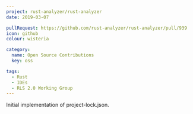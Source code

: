 ```yaml
---
project: rust-analyzer/rust-analyzer
date: 2019-03-07

pullRequest: https://github.com/rust-analyzer/rust-analyzer/pull/939
icon: github
colour: wisteria

category:
  name: Open Source Contributions
  key: oss

tags:
  - Rust
  - IDEs
  - RLS 2.0 Working Group
---
```

Initial implementation of project-lock.json.
